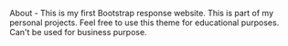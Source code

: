 About - This is my first Bootstrap response website. This is part of my personal projects. Feel free to use this theme for educational purposes. Can't be used for business purpose.
